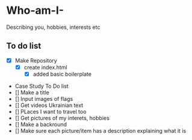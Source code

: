 # Who-am-I-
Describing you, hobbies, interests etc

## To do list
- [x] Make Repository
  - [x] create index.html
    - [x] added basic boilerplate
- Case Study To Do list
- [] Make a title
- [] Input images of flags
- [] Get videos Ukrainian text
- [] PLaces I want to travel too
- [] Get pictures of my interets, hobbies
- [] Make a backround
- [] Make sure each picture/item has a description explaining what it is
